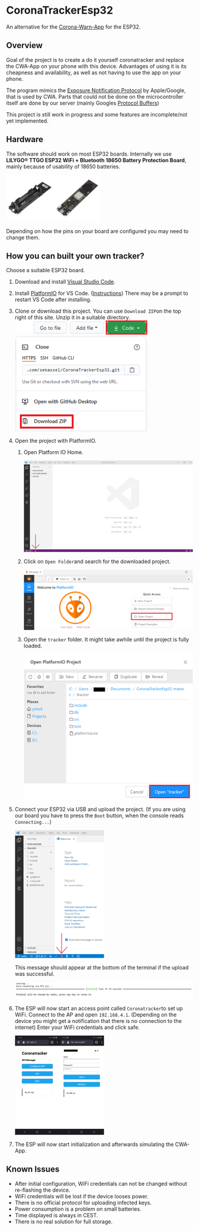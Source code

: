# CoronaTrackerEsp32

An alternative for the [Corona-Warn-App](https://www.coronawarn.app/de/) for the ESP32. 

## Overview

Goal of the project is to create a do it yourself coronatracker and replace the CWA-App on your phone with this device. Advantages of using it is its cheapness and availability, as well as not having to use the app on your phone.

The program mimics the [Exposure Notification Protocol](https://www.google.com/covid19/exposurenotifications/) by Apple/Google, that is used by CWA. Parts that could not be done on the microcontroller itself are done by our server (mainly Googles [Protocol Buffers](https://developers.google.com/android/exposure-notifications/exposure-key-file-format))

This project is still work in progress and some features are incomplete/not yet implemented.

## Hardware

The software should work on most ESP32 boards. Internally we use **LILYGO® TTGO ESP32 WiFi + Bluetooth 18650 Battery Protection Board**, mainly because of usability of 18650 batteries.

<img src="doc\images\ESP_Front.jpg"  width=25% height=25%  /><img src="doc\images\ESP_Back.jpg" width=25% height=25% />

Depending on how the pins on your board are configured you may need to change them.

## How you can built your own tracker?

Choose a suitable ESP32 board.

1. Download and install [Visual Studio Code](https://code.visualstudio.com/). 

2. Install [PlatformIO](https://platformio.org/) for VS Code. ([Instructions](https://platformio.org/install/ide?install=vscode)) There may be a prompt to restart VS Code after installing.

3. Clone or download this project. You can use `Download ZIP`on the top right of this site. Unzip it in a suitable directory.<img src="doc\images\git_download.png"  />

4. Open the project with PlatformIO. 

   1. Open Platform IO Home.

      <img src="doc\images\PIO_Home.png"  />

   2. Click on `Open Folder`and search for the downloaded project.

      <img src="doc\images\PIO_Open.png"  />

   3. Open the `tracker` folder. It might take awhile until the project is fully loaded.

      <img src="doc\images\PIO_OpenFolder.png"  />

5. Connect your ESP32 via USB and upload the project. (If you are using our board you have to press the `Boot` button, when the console reads `Connecting...`)

   <img src="doc\images\PIO_Upload.png" width=50% height=50% />

   This message should appear at the bottom of the terminal if the upload was successful.

   ![](doc\images\PIO_Success.png)

6. The ESP will now start an access point called `Coronatracker`to set up WiFi. Connect to the AP and open `192.168.4.1`. (Depending on the device you might get a notification that there is no connection to the internet) Enter your WiFi credentials and click safe.

   <img src="doc\images\WiFI_1.png" width=25% height=25% /><img src="doc\images\WiFi_2.png" width=25% height=25% />

7. The ESP will now start initialization and afterwards simulating the CWA-App.

## Known Issues

- After initial configuration, WiFi credentials can not be changed without re-flashing the device.
- WiFi credentials will be lost if the device looses power.
- There is no official protocol for uploading infected keys.
- Power consumption is a problem on small batteries.
- Time displayed is always in CEST.
- There is no real solution for full storage.